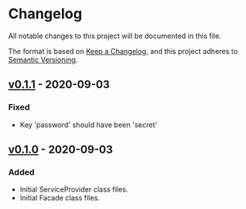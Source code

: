 # Changelog
All notable changes to this project will be documented in this file.

The format is based on [Keep a Changelog](https://keepachangelog.com/en/1.0.0/),
and this project adheres to [Semantic Versioning](https://semver.org/spec/v2.0.0.html).

## [v0.1.1] - 2020-09-03
### Fixed
- Key 'password' should have been 'secret'

## [v0.1.0] - 2020-09-03
### Added
- Initial ServiceProvider class files.
- Initial Facade class files.

[v0.1.1]: https://github.com/Anteris-Dev/laravel-autotask-client/compare/v0.1.0...v0.1.1
[v0.1.0]: https://github.com/Anteris-Dev/laravel-autotask-client/releases/tag/v0.1.0

